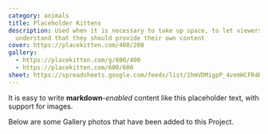 ```yaml
---
category: animals
title: Placeholder Kittens
description: Used when it is necessary to take up space, to let viewers
  understand that they should provide their own content
cover: https://placekitten.com/400/200
gallery:
  - https://placekitten.com/g/800/400
  - https://placekitten.com/600/600
sheet: https://spreadsheets.google.com/feeds/list/1hmVDMigpP_4vemHCFR4RKFdJVp30FCLqXa-_xLEzi1M/10/public/values?alt=json
---
```


It is easy to write **markdown**-*enabled* content like this placeholder text, with support for images.

Below are some Gallery photos that have been added to this Project.
